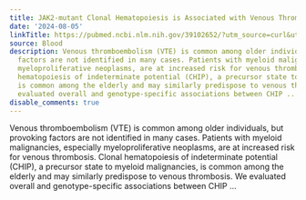 ```yaml
---
title: JAK2-mutant Clonal Hematopoiesis is Associated with Venous Thromboembolism
date: '2024-08-05'
linkTitle: https://pubmed.ncbi.nlm.nih.gov/39102652/?utm_source=curl&utm_medium=rss&utm_campaign=journals&utm_content=7603509&fc=None&ff=20240806181134&v=2.18.0.post9+e462414
source: Blood
description: Venous thromboembolism (VTE) is common among older individuals, but provoking
  factors are not identified in many cases. Patients with myeloid malignancies, especially
  myeloproliferative neoplasms, are at increased risk for venous thrombosis. Clonal
  hematopoiesis of indeterminate potential (CHIP), a precursor state to myeloid malignancies,
  is common among the elderly and may similarly predispose to venous thrombosis. We
  evaluated overall and genotype-specific associations between CHIP ...
disable_comments: true
---
```

Venous thromboembolism (VTE) is common among older individuals, but provoking factors are not identified in many cases. Patients with myeloid malignancies, especially myeloproliferative neoplasms, are at increased risk for venous thrombosis. Clonal hematopoiesis of indeterminate potential (CHIP), a precursor state to myeloid malignancies, is common among the elderly and may similarly predispose to venous thrombosis. We evaluated overall and genotype-specific associations between CHIP ...